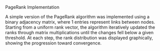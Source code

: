 PageRank Implementation



A simple version of the PageRank algorithm was implemented using a binary adjacency matrix, where 1 entries represent links between nodes. Starting from a uniform rank vector, the algorithm iteratively updated the ranks through matrix multiplications until the changes fell below a given threshold. At each step, the rank distribution was displayed graphically, showing the progression toward convergence.

